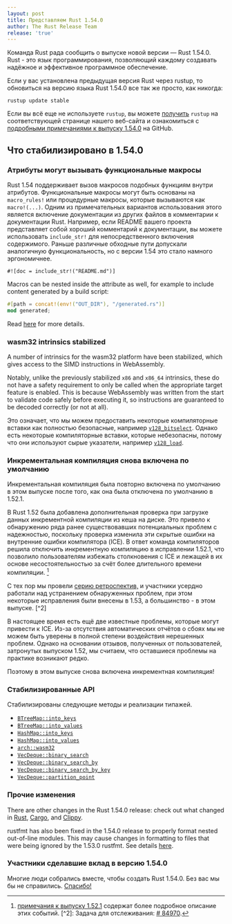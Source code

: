```yaml
---
layout: post
title: Представляем Rust 1.54.0
author: The Rust Release Team
release: 'true'
---
```


Команда Rust рада сообщить о выпуске новой версии — Rust 1.54.0. Rust - это язык программирования, позволяющий каждому создавать надёжное и эффективное программное обеспечение.

Если у вас установлена предыдущая версия Rust через rustup, то обновиться на версию языка Rust 1.54.0 все так же просто, как никогда:

```console
rustup update stable
```

Если вы всё еще не используете `rustup`, вы можете [получить](https://www.rust-lang.org/install.html) `rustup` на соответствующей странице нашего веб-сайта и ознакомиться с [подробными примечаниями к выпуску 1.54.0](https://github.com/rust-lang/rust/blob/master/RELEASES.md#version-1540-2021-07-29) на GitHub.

## Что стабилизировано в 1.54.0

### Атрибуты могут вызывать функциональные макросы

Rust 1.54 поддерживает вызов макросов подобных функциям внутри атрибутов. Функциональные макросы могут быть основаны на `macro_rules!` или процедурные макросы, которые вызываются как `macro!(...)`. Одним из примечательных вариантов использования этого является включение документации из других файлов в комментарии к документации Rust. Например, если README вашего проекта представляет собой хороший комментарий к документации, вы можете использовать `include_str!` для непосредственного включения содержимого. Раньше различные обходные пути допускали аналогичную функциональность, но с версии 1.54 это стало намного эргономичнее.

```rust=
#![doc = include_str!("README.md")]
```

Macros can be nested inside the attribute as well, for example to include content generated by a build script:

```rust
#[path = concat!(env!("OUT_DIR"), "/generated.rs")]
mod generated;
```

Read [here](https://github.com/rust-lang/rust/pull/83366) for more details.

### wasm32 intrinsics stabilized

A number of intrinsics for the wasm32 platform have been stabilized, which gives access to the SIMD instructions in WebAssembly.

Notably, unlike the previously stabilized `x86` and `x86_64` intrinsics, these do not have a safety requirement to only be called when the appropriate target feature is enabled. This is because WebAssembly was written from the start to validate code safely before executing it, so instructions are guaranteed to be decoded correctly (or not at all).

Это означает, что мы можем предоставить некоторые компиляторные вставки как полностью безопасные, например [`v128_bitselect`](https://doc.rust-lang.org/beta/core/arch/wasm32/fn.v128_bitselect.html). Однако есть некоторые компиляторные вставки, которые небезопасны, потому что они используют сырые указатели, например [`v128_load`](https://doc.rust-lang.org/beta/core/arch/wasm32/fn.v128_load.html).

### Инкрементальная компиляция снова включена по умолчанию

Инкрементальная компиляция была повторно включена по умолчанию в этом выпуске после того, как она была отключена по умолчанию в 1.52.1.

В Rust 1.52 была добавлена дополнительная проверка при загрузке данных инкрементной компиляции из кеша на диске. Это привело к обнаружению ряда ранее существовавших потенциальных проблем с надежностью, поскольку проверка изменила эти скрытые ошибки на внутренние ошибки компилятора (ICE). В ответ команда компиляторов решила отключить инкрементную компиляцию в исправлении 1.52.1, что позволило пользователям избежать столкновения с ICE и лежащей в их основе несостоятельностью за счёт более длительного времени компиляции. [^1]

С тех пор мы провели [серию ретроспектив,](https://github.com/rust-lang/compiler-team/issues/435) и участники усердно работали над устранением обнаруженных проблем, при этом некоторые исправления были внесены в 1.53, а большинство - в этом выпуске. [^2]

В настоящее время есть ещё две известные проблемы, которые могут привести к ICE. Из-за отсутствия автоматических отчётов о сбоях мы не можем быть уверены в полной степени воздействия нерешенных проблем. Однако на основании отзывов, полученных от пользователей, затронутых выпуском 1.52, мы считаем, что оставшиеся проблемы на практике возникают редко.

Поэтому в этом выпуске снова включена инкрементная компиляция!

[^1]: [примечания к выпуску 1.52.1](https://blog.rust-lang.org/2021/05/10/Rust-1.52.1.html) содержат более подробное описание этих событий. [^2]: Задача для отслеживания: [# 84970](https://github.com/rust-lang/rust/issues/84970).

### Стабилизированные API

Стабилизированы следующие методы и реализации типажей.

- [`BTreeMap::into_keys`](https://doc.rust-lang.org/std/collections/struct.BTreeMap.html#method.into_keys)
- [`BTreeMap::into_values`](https://doc.rust-lang.org/std/collections/struct.BTreeMap.html#method.into_values)
- [`HashMap::into_keys`](https://doc.rust-lang.org/std/collections/struct.HashMap.html#method.into_keys)
- [`HashMap::into_values`](https://doc.rust-lang.org/std/collections/struct.HashMap.html#method.into_values)
- [`arch::wasm32`](https://doc.rust-lang.org/core/arch/wasm32/index.html)
- [`VecDeque::binary_search`](https://doc.rust-lang.org/std/collections/struct.VecDeque.html#method.binary_search)
- [`VecDeque::binary_search_by`](https://doc.rust-lang.org/std/collections/struct.VecDeque.html#method.binary_search_by)
- [`VecDeque::binary_search_by_key`](https://doc.rust-lang.org/std/collections/struct.VecDeque.html#method.binary_search_by_key)
- [`VecDeque::partition_point`](https://doc.rust-lang.org/std/collections/struct.VecDeque.html#method.partition_point)

### Прочие изменения

There are other changes in the Rust 1.54.0 release: check out what changed in [Rust](https://github.com/rust-lang/rust/blob/master/RELEASES.md#version-1540-2021-07-29), [Cargo](https://github.com/rust-lang/cargo/blob/master/CHANGELOG.md#cargo-154-2021-07-29), and [Clippy](https://github.com/rust-lang/rust-clippy/blob/master/CHANGELOG.md#rust-154).

rustfmt has also been fixed in the 1.54.0 release to properly format nested out-of-line modules. This may cause changes in formatting to files that were being ignored by the 1.53.0 rustfmt. See details [here](https://github.com/rust-lang/rust/pull/86424).

### Участники сделавшие вклад в версию 1.54.0

Многие люди собрались вместе, чтобы создать Rust 1.54.0. Без вас мы бы не справились. [Спасибо!](https://thanks.rust-lang.org/rust/1.54.0/)
